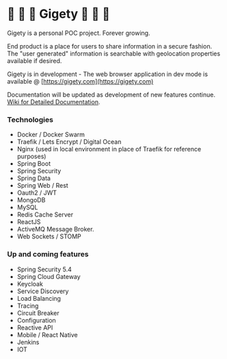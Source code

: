 # 🐸 🐸 🐸 Gigety 🐸 🐸 🐸
Gigety is a personal POC project. Forever growing.

End product is a place for users to share information in a secure fashion.  
The "user generated" information is searchable with geolocation properties available if desired.  

Gigety is in development - The web browser application in dev mode is available @ [https://gigety.com](https://gigety.com)

Documentation will be updated as development of new features continue.  
[Wiki for Detailed Documentation](https://github.com/gigety/gigety/wiki).  

### Technologies
* Docker / Docker Swarm
* Traefik / Lets Encrypt / Digital Ocean
* Nginx (used in local environment in place of Traefik for reference purposes)
* Spring Boot
* Spring Security
* Spring Data
* Spring Web / Rest
* Oauth2 / JWT
* MongoDB
* MySQL
* Redis Cache Server
* ReactJS
* ActiveMQ Message Broker. 
* Web Sockets / STOMP

### Up and coming features
* Spring Security 5.4
* Spring Cloud Gateway
* Keycloak
* Service Discovery
* Load Balancing
* Tracing 
* Circuit Breaker
* Configuration
* Reactive API 
* Mobile / React Native
* Jenkins
* IOT

